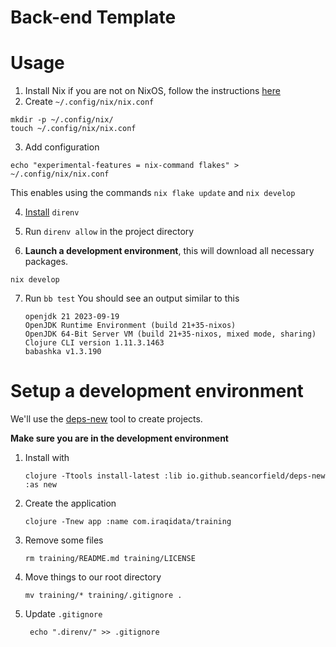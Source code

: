 # Back-end Template

# Usage

1. Install Nix if you are not on NixOS, follow the instructions [here](https://nixos.org/download/)
2. Create `~/.config/nix/nix.conf`
  ``` shell
  mkdir -p ~/.config/nix/
  touch ~/.config/nix/nix.conf
  ```
3. Add configuration
  ``` shell
  echo "experimental-features = nix-command flakes" > ~/.config/nix/nix.conf
  ```
  This enables using the commands `nix flake update` and `nix develop`

4. [Install](https://direnv.net/docs/installation.html) `direnv`

5. Run `direnv allow` in the project directory

6. **Launch a development environment**, this will download all necessary packages.
  ``` shell
  nix develop
  ```

7. Run `bb test`
   You should see an output similar to this
   ```
   openjdk 21 2023-09-19
   OpenJDK Runtime Environment (build 21+35-nixos)
   OpenJDK 64-Bit Server VM (build 21+35-nixos, mixed mode, sharing)
   Clojure CLI version 1.11.3.1463
   babashka v1.3.190
   ```

# Setup a development environment

We'll use the [deps-new](https://github.com/seancorfield/deps-new) tool to
create projects.

**Make sure you are in the development environment**

1. Install with
   ``` shell
   clojure -Ttools install-latest :lib io.github.seancorfield/deps-new :as new
   ```

2. Create the application
   ``` shell
   clojure -Tnew app :name com.iraqidata/training
   ```

3. Remove some files
   ``` shell
   rm training/README.md training/LICENSE
   ```

4. Move things to our root directory
   ``` shell
   mv training/* training/.gitignore .
   ```
5. Update `.gitignore`
   ```shell
    echo ".direnv/" >> .gitignore
   ```
